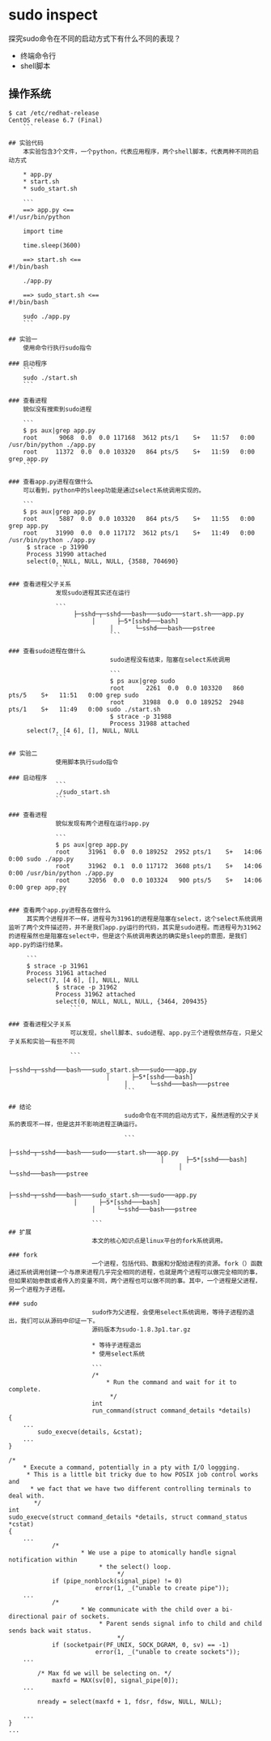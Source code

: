 # sudo inspect
探究sudo命令在不同的启动方式下有什么不同的表现？

* 终端命令行
* shell脚本

## 操作系统

```
$ cat /etc/redhat-release
CentOS release 6.7 (Final)
    ```

## 实验代码
    本实验包含3个文件，一个python，代表应用程序，两个shell脚本，代表两种不同的启动方式

    * app.py
    * start.sh
    * sudo_start.sh

    ```
    ==> app.py <==
#!/usr/bin/python

    import time

    time.sleep(3600)

    ==> start.sh <==
#!/bin/bash

    ./app.py

    ==> sudo_start.sh <==
#!/bin/bash

    sudo ./app.py
    ```

## 实验一
    使用命令行执行sudo指令

### 启动程序
    ```
    sudo ./start.sh
    ```

### 查看进程
    貌似没有搜索到sudo进程

    ```
    $ ps aux|grep app.py
    root      9068  0.0  0.0 117168  3612 pts/1    S+   11:57   0:00 /usr/bin/python ./app.py
    root     11372  0.0  0.0 103320   864 pts/5    S+   11:59   0:00 grep app.py
    ```

### 查看app.py进程在做什么
    可以看到，python中的sleep功能是通过select系统调用实现的。

    ```
    $ ps aux|grep app.py
    root      5887  0.0  0.0 103320   864 pts/5    S+   11:55   0:00 grep app.py
    root     31990  0.0  0.0 117172  3612 pts/1    S+   11:49   0:00 /usr/bin/python ./app.py
     $ strace -p 31990
     Process 31990 attached
     select(0, NULL, NULL, NULL, {3588, 704690}
             ```

### 查看进程父子关系
             发现sudo进程其实还在运行

             ```
                  ├─sshd─┬─sshd───bash───sudo───start.sh───app.py
                       │      ├─5*[sshd───bash]
                            │      └─sshd───bash───pstree
                            ```

### 查看sudo进程在做什么
                            sudo进程没有结束，阻塞在select系统调用

                            ```
                            $ ps aux|grep sudo
                            root      2261  0.0  0.0 103320   860 pts/5    S+   11:51   0:00 grep sudo
                            root     31988  0.0  0.0 189252  2948 pts/1    S+   11:49   0:00 sudo ./start.sh
                            $ strace -p 31988
                            Process 31988 attached
     select(7, [4 6], [], NULL, NULL
             ```

## 实验二
             使用脚本执行sudo指令

### 启动程序
             ```
             ./sudo_start.sh
             ```

### 查看进程
             貌似发现有两个进程在运行app.py

             ```
             $ ps aux|grep app.py
             root     31961  0.0  0.0 189252  2952 pts/1    S+   14:06   0:00 sudo ./app.py
             root     31962  0.1  0.0 117172  3608 pts/1    S+   14:06   0:00 /usr/bin/python ./app.py
             root     32056  0.0  0.0 103324   900 pts/5    S+   14:06   0:00 grep app.py
             ```

### 查看两个app.py进程各在做什么
     其实两个进程并不一样，进程号为31961的进程是阻塞在select，这个select系统调用监听了两个文件描述符，并不是我们app.py运行的代码，其实是sudo进程。而进程号为31962的进程虽然也是阻塞在select中，但是这个系统调用表达的确实是sleep的意图，是我们app.py的运行结果。

     ```
     $ strace -p 31961
     Process 31961 attached
     select(7, [4 6], [], NULL, NULL
             $ strace -p 31962
             Process 31962 attached
             select(0, NULL, NULL, NULL, {3464, 209435}
                 ```

### 查看进程父子关系
                 可以发现，shell脚本、sudo进程、app.py三个进程依然存在，只是父子关系和实验一有些不同

                 ```
                      ├─sshd─┬─sshd───bash───sudo_start.sh───sudo───app.py
                           │      ├─5*[sshd───bash]
                                │      └─sshd───bash───pstree
                                ```

## 结论
                                sudo命令在不同的启动方式下，虽然进程的父子关系的表现不一样，但是这并不影响进程正确运行。

                                ```
                                     ├─sshd─┬─sshd───bash───sudo───start.sh───app.py
                                          │      ├─5*[sshd───bash]
                                               │      └─sshd───bash───pstree
                                                    
                                                    ├─sshd─┬─sshd───bash───sudo_start.sh───sudo───app.py
                  │      ├─5*[sshd───bash]
                       │      └─sshd───bash───pstree

                       ```
## 扩展
                       本文的核心知识点是linux平台的fork系统调用。

### fork
                       一个进程，包括代码、数据和分配给进程的资源。fork（）函数通过系统调用创建一个与原来进程几乎完全相同的进程，也就是两个进程可以做完全相同的事，但如果初始参数或者传入的变量不同，两个进程也可以做不同的事。其中，一个进程是父进程，另一个进程为子进程。

### sudo
                       sudo作为父进程，会使用select系统调用，等待子进程的退出，我们可以从源码中印证一下。
                       源码版本为sudo-1.8.3p1.tar.gz

                       * 等待子进程退出
                       * 使用select系统

                       ```
                       /*
                           * Run the command and wait for it to complete.
                            */
                       int
                       run_command(struct command_details *details)
{
    ...
        sudo_execve(details, &cstat);
    ...
}

/*
    * Execute a command, potentially in a pty with I/O loggging.
     * This is a little bit tricky due to how POSIX job control works and
      * we fact that we have two different controlling terminals to deal with.
       */
int
sudo_execve(struct command_details *details, struct command_status *cstat)
{
    ...
            /*
                    * We use a pipe to atomically handle signal notification within
                         * the select() loop.
                              */
            if (pipe_nonblock(signal_pipe) != 0)
                        error(1, _("unable to create pipe"));
    ...
            /*
                    * We communicate with the child over a bi-directional pair of sockets.
                         * Parent sends signal info to child and child sends back wait status.
                              */
            if (socketpair(PF_UNIX, SOCK_DGRAM, 0, sv) == -1)
                        error(1, _("unable to create sockets"));
    ...

        /* Max fd we will be selecting on. */
            maxfd = MAX(sv[0], signal_pipe[0]);
    ...

        nready = select(maxfd + 1, fdsr, fdsw, NULL, NULL);

    ...
}
...
```


